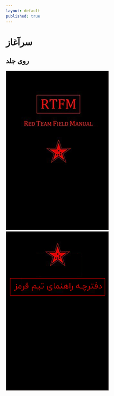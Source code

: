 ```yaml
---
layout: default
published: true
---
```

# سرآغاز

## روی جلد

![](/assets/images/31ziabee9hl._sx322_bo1-204-203-200_.jpg) ![](/assets/images/31ziabee9hl._sx322_bo1-204-203-201_.jpg)



